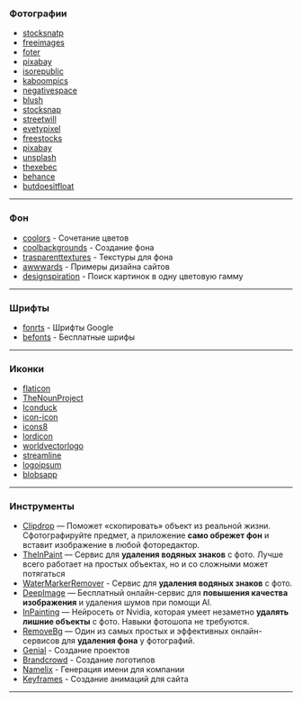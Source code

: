 ### Фотографии
- [stocksnatp](https://stocksnap.io)
- [freeimages](https://www.freeimages.com)
- [foter](https://foter.com)
- [pixabay](https://pixabay.com)
- [isorepublic](https://isorepublic.com)
- [kaboompics](https://kaboompics.com)
- [negativespace](https://negativespace.co)
- [blush](https://blush.design/ru)
- [stocksnap](https://stocksnap.io)
- [streetwill](http://streetwill.co)
- [evetypixel](https://www.everypixel.com)
- [freestocks](https://freestocks.org)
- [pixabay](https://pixabay.com/ru/)
- [unsplash](https://unsplash.com)
- [thexebec](https://www.thexebec.com/products/xebec-tri-screen-2)
- [behance](https://www.behance.net)
- [butdoesitfloat](https://butdoesitfloat.com)
***
### Фон
- [coolors](https://coolors.co) -  Сочетание цветов
- [coolbackgrounds](https://coolbackgrounds.io) - Создание фона
- [trasparenttextures](https://www.transparenttextures.com) - Текстуры для фона
- [awwwards](https://www.awwwards.com) - Примеры дизайна сайтов
- [designspiration](https://www.designspiration.com) - Поиск картинок в одну цветовую гамму
***
### Шрифты
- [fonrts](https://fonts.google.com) - Шрифты Google
- [befonts](https://befonts.com) - Бесплатные шрифы
***
### Иконки
- [flaticon](https://www.flaticon.com)
- [TheNounProject](https://thenounproject.com)
- [Iconduck](https://iconduck.com)
- [icon-icon](https://icon-icons.com)
- [icons8](https://icons8.com)
- [lordicon](https://lordicon.com)
- [worldvectorlogo](https://worldvectorlogo.com)
- [streamline](https://streamlinehq.com)
- [logoipsum](https://logoipsum.com)
- [blobsapp](https://blobs.app/)
****
### Инструменты
- [Clipdrop](https://clipdrop.co/) — Поможет «скопировать» объект из реальной жизни. Сфотографируйте предмет, а приложение **само обрежет фон** и вставит изображение в любой фоторедактор.
- [TheInPaint](https://theinpaint.com/) — Сервис для **удаления водяных знаков** с фото. Лучше всего работает на простых объектах, но и со сложными может потягаться
- [WaterMarkerRemover](https://www.watermarkremover.io/) - Сервис для **удаления водяных знаков** с фото.
- [DeepImage](https://deep-image.ai/) — Бесплатный онлайн-сервис для **повышения качества изображения** и удаления шумов при помощи AI.
- [InPainting](https://www.nvidia.com/research/inpainting/index.html) — Нейросеть от Nvidia, которая умеет незаметно **удалять лишние объекты** с фото. Навыки фотошопа не требуются.
- [RemoveBg](https://www.remove.bg/) — Один из самых простых и эффективных онлайн-сервисов для **удаления фона** у фотографий.
- [Genial](https://genial.ly/) - Создание проектов
- [Brandcrowd](https://www.brandcrowd.com/) - Создание логотипов
- [Namelix](https://namelix.com/) - Генерация имени для компании
- [Keyframes](https://keyframes.app/) - Создание анимаций для сайта
***